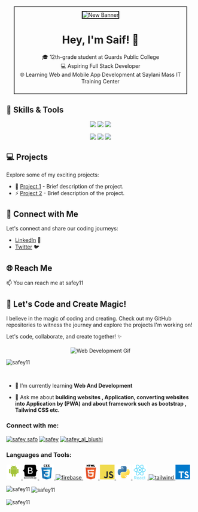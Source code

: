 <div align="center" style="border: 2px solid #000; padding: 10px; margin: 20px;">

<img src="https://img.pikbest.com/backgrounds/20190726/blue-business-technology-gif-background_2758561.jpg!sw800" alt="New Banner" width="1000px" height="200px" style="border: 2px solid #000;">

# Hey, I'm Saif! 👋

🎓 12th-grade student at Guards Public College  
💻 Aspiring Full Stack Developer  
🌐 Learning Web and Mobile App Development at Saylani Mass IT Training Center  

</div>

## 🚀 Skills & Tools

<p align="center">
  <img src="https://img.shields.io/badge/HTML-🌟-333333?style=flat&logo=html5">
  <img src="https://img.shields.io/badge/CSS-💅-333333?style=flat&logo=css3">
  <img src="https://img.shields.io/badge/JavaScript-🚀-333333?style=flat&logo=javascript">
</p>

<p align="center">
  <img src="https://img.shields.io/badge/React-⚛️-333333?style=flat&logo=react">
  <img src="https://img.shields.io/badge/Bootstrap-🔥-333333?style=flat&logo=bootstrap">
  <img src="https://img.shields.io/badge/Tailwind_CSS-🌈-333333?style=flat&logo=tailwindcss">
</p>

## 💻 Projects

Explore some of my exciting projects:

- 🌟 [Project 1](link-to-project-1) - Brief description of the project.
- ⚡ [Project 2](link-to-project-2) - Brief description of the project.

## 🤝 Connect with Me

Let's connect and share our coding journeys:

- [LinkedIn](https://linkedin.com/in/safey-safo) 🤝
- [Twitter](https://twitter.com/) 🐦

## 🌐 Reach Me

📫 You can reach me at safey11

## 🚀 Let's Code and Create Magic!

I believe in the magic of coding and creating. Check out my GitHub repositories to witness the journey and explore the projects I'm working on!

Let's code, collaborate, and create together! ✨

<p align="center" style="margin-top: 20px;">
  <img src="https://i.pinimg.com/originals/e8/f4/53/e8f453469a3ec97ecd354df465d73913.gif" alt="Web Development Gif" width="500">
</p>

<p align="left"> <img src="https://komarev.com/ghpvc/?username=safey11&label=Profile%20views&color=0e75b6&style=flat" alt="safey11" /> </p>

<p align="left"> <a href="https://twitter.com/" target="blank"><img src="https://img.shields.io/twitter/follow/?logo=twitter&style=for-the-badge" alt="" /></a> </p>

- 🌱 I’m currently learning **Web And Development**

- 💬 Ask me about **building websites , Application, converting websites into Application by (PWA) and about framework such as bootstrap , Tailwind CSS etc.**


<h3 align="left">Connect with me:</h3>
<p align="left">
<a href="https://linkedin.com/in/safey safo" target="blank"><img align="center" src="https://raw.githubusercontent.com/rahuldkjain/github-profile-readme-generator/master/src/images/icons/Social/linked-in-alt.svg" alt="safey safo" height="30" width="40" /></a>
<a href="https://fb.com/safey" target="blank"><img align="center" src="https://raw.githubusercontent.com/rahuldkjain/github-profile-readme-generator/master/src/images/icons/Social/facebook.svg" alt="safey" height="30" width="40" /></a>
<a href="https://instagram.com/safey_al_blushi" target="blank"><img align="center" src="https://raw.githubusercontent.com/rahuldkjain/github-profile-readme-generator/master/src/images/icons/Social/instagram.svg" alt="safey_al_blushi" height="30" width="40" /></a>
</p>

<h3 align="left">Languages and Tools:</h3>
<p align="left"> <a href="https://developer.android.com" target="_blank" rel="noreferrer"> <img src="https://raw.githubusercontent.com/devicons/devicon/master/icons/android/android-original-wordmark.svg" alt="android" width="40" height="40"/> </a> <a href="https://getbootstrap.com" target="_blank" rel="noreferrer"> <img src="https://raw.githubusercontent.com/devicons/devicon/master/icons/bootstrap/bootstrap-plain-wordmark.svg" alt="bootstrap" width="40" height="40"/> </a> <a href="https://www.w3schools.com/css/" target="_blank" rel="noreferrer"> <img src="https://raw.githubusercontent.com/devicons/devicon/master/icons/css3/css3-original-wordmark.svg" alt="css3" width="40" height="40"/> </a> <a href="https://firebase.google.com/" target="_blank" rel="noreferrer"> <img src="https://www.vectorlogo.zone/logos/firebase/firebase-icon.svg" alt="firebase" width="40" height="40"/> </a> <a href="https://www.w3.org/html/" target="_blank" rel="noreferrer"> <img src="https://raw.githubusercontent.com/devicons/devicon/master/icons/html5/html5-original-wordmark.svg" alt="html5" width="40" height="40"/> </a> <a href="https://developer.mozilla.org/en-US/docs/Web/JavaScript" target="_blank" rel="noreferrer"> <img src="https://raw.githubusercontent.com/devicons/devicon/master/icons/javascript/javascript-original.svg" alt="javascript" width="40" height="40"/> </a> <a href="https://www.python.org" target="_blank" rel="noreferrer"> <img src="https://raw.githubusercontent.com/devicons/devicon/master/icons/python/python-original.svg" alt="python" width="40" height="40"/> </a> <a href="https://reactjs.org/" target="_blank" rel="noreferrer"> <img src="https://raw.githubusercontent.com/devicons/devicon/master/icons/react/react-original-wordmark.svg" alt="react" width="40" height="40"/> </a> <a href="https://tailwindcss.com/" target="_blank" rel="noreferrer"> <img src="https://www.vectorlogo.zone/logos/tailwindcss/tailwindcss-icon.svg" alt="tailwind" width="40" height="40"/> </a> <a href="https://www.typescriptlang.org/" target="_blank" rel="noreferrer"> <img src="https://raw.githubusercontent.com/devicons/devicon/master/icons/typescript/typescript-original.svg" alt="typescript" width="40" height="40"/> </a> </p>

<p><img align="left" src="https://github-readme-stats.vercel.app/api/top-langs?username=safey11&show_icons=true&locale=en&layout=compact" alt="safey11" /></p>

<p>&nbsp;<img align="center" src="https://github-readme-stats.vercel.app/api?username=safey11&show_icons=true&locale=en" alt="safey11" /></p>

<p><img align="center" src="https://github-readme-streak-stats.herokuapp.com/?user=safey11&" alt="safey11" /></p>
